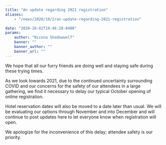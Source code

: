 ```yaml
---
title: "An update regarding 2021 registration"
aliases:
    - "/news/2020/10/2/an-update-regarding-2021-registration"

date: "2020-10-02T19:46:28-0400"
params:
    author: "Nicona Shadowwolf"
    banner: ""
    banner_author: ""
    banner_url: ""
---
```


We hope that all our furry friends are doing well and staying safe during these trying times.

As we look towards 2021, due to the continued uncertainty surrounding COVID and our concerns for the safety of our attendees in a large gathering, we find it necessary to delay our typical October opening of online registration.

Hotel reservation dates will also be moved to a date later than usual. We will be evaluating our options through November and into December and will continue to post updates here to let everyone know when registration will open.

We apologize for the inconvenience of this delay; attendee safety is our priority.
